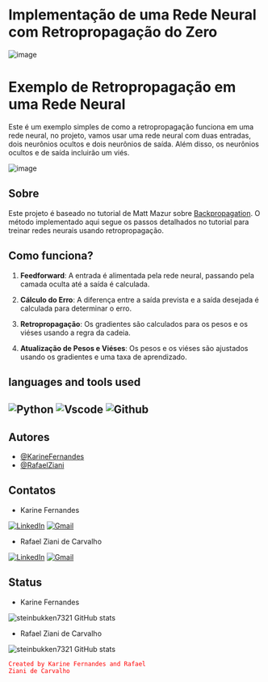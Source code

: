 # Implementação de uma Rede Neural com Retropropagação do Zero

![image](https://github.com/steinbukken7321/backpropagation/assets/83385968/f1414cdf-85a4-4891-b17a-45b03d70f50d)



# Exemplo de Retropropagação em uma Rede Neural

Este é um exemplo simples de como a retropropagação funciona em uma rede neural, no projeto, vamos usar uma rede neural com duas entradas, dois neurônios ocultos e dois neurônios de saída. Além disso, os neurônios ocultos e de saída incluirão um viés.

![image](https://github.com/steinbukken7321/backpropagation/assets/83385968/55024fac-4613-47d2-bba0-566b82797fbc)

## Sobre

Este projeto é baseado no tutorial de Matt Mazur sobre [Backpropagation](https://mattmazur.com/2015/03/17/a-step-by-step-backpropagation-example/). O método implementado aqui segue os passos detalhados no tutorial para treinar redes neurais usando retropropagação.

## Como funciona?

1. **Feedforward**: A entrada é alimentada pela rede neural, passando pela camada oculta até a saída é calculada.

2. **Cálculo do Erro**: A diferença entre a saída prevista e a saída desejada é calculada para determinar o erro.

3. **Retropropagação**: Os gradientes são calculados para os pesos e os viéses usando a regra da cadeia.

4. **Atualização de Pesos e Viéses**: Os pesos e os viéses são ajustados usando os gradientes e uma taxa de aprendizado.


## languages ​​and tools used
![Python](https://img.shields.io/badge/Python-FFD43B?style=for-the-badge&logo=python&logoColor=blue)
![Vscode](https://img.shields.io/badge/VSCode-0078D4?style=for-the-badge&logo=visual%20studio%20code&logoColor=white)
![Github](https://img.shields.io/badge/GitHub-100000?style=for-the-badge&logo=github&logoColor=white)
---

## Autores

- [@KarineFernandes](https://github.com/KaFernandes02)
- [@RafaelZiani](https://www.github.com/steinbukken7321)


## Contatos
- Karine Fernandes

[![LinkedIn](https://img.shields.io/badge/LinkedIn-7FFF00?style=for-the-badge&logo=linkedin&logoColor=000000)](https://www.linkedin.com/in/rafael-ziani-de-carvalho-a4546723a/)
[![Gmail](https://img.shields.io/badge/Gmail-7FFF00?style=for-the-badge&logo=gmail&logoColor=000000)](mailto:Rafael.ziani1@gmail.com)

- Rafael Ziani de Carvalho

[![LinkedIn](https://img.shields.io/badge/LinkedIn-000080?style=for-the-badge&logo=linkedin&logoColor=000000)](https://www.linkedin.com/in/rafael-ziani-de-carvalho-a4546723a/)
[![Gmail](https://img.shields.io/badge/Gmail-000080?style=for-the-badge&logo=gmail&logoColor=000000)](mailto:Rafael.ziani1@gmail.com)

## Status
- Karine Fernandes

![steinbukken7321 GitHub stats](https://github-readme-stats.vercel.app/api?username=KaFernandes02&theme=chartreuse-dark&show_icons=true)

- Rafael Ziani de Carvalho

![steinbukken7321 GitHub stats](https://github-readme-stats.vercel.app/api?username=steinbukken7321&theme=tokyonight&show_icons=true)


<code style="color : red">Created by Karine Fernandes and Rafael Ziani de Carvalho</code>
